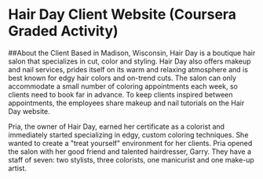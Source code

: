 # Hair Day Client Website (Coursera Graded Activity)

##About the Client
Based in Madison, Wisconsin, Hair Day is a boutique hair salon that specializes in cut, color and styling. Hair Day also offers makeup and nail services, prides itself on its warm and relaxing atmosphere and is best known for edgy hair colors and on-trend cuts. The salon can only accommodate a small number of coloring appointments each week, so clients need to book far in advance. To keep clients inspired between appointments, the employees share makeup and nail tutorials on the Hair Day website.

Pria, the owner of Hair Day, earned her certificate as a colorist and immediately started specializing in edgy, custom coloring techniques. She wanted to create a "treat yourself" environment for her clients. Pria opened the salon with her good friend and talented hairdresser, Garry. They have a staff of seven: two stylists, three colorists, one manicurist and one make-up artist.
